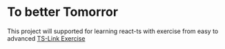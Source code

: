# To better Tomorror

This project will supported for learning react-ts with exercise from easy to advanced [TS-Link Exercise](https://github.com/total-typescript/beginners-typescript-tutorial)

